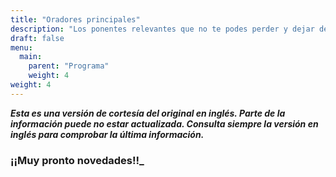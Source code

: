 ```yaml
---
title: "Oradores principales"
description: "Los ponentes relevantes que no te podes perder y dejar de escuchar se encuentran en la conferencia FOSS4G, el evento internacional de software libre. Gracias a lo cual te enteraras de los últimos trabajos GeoEspaciales."
draft: false
menu:
  main:
    parent: "Programa"
    weight: 4
weight: 4
---
```


***Esta es una versión de cortesía del original en inglés. Parte de la información puede no estar actualizada. Consulta siempre la versión en inglés para comprobar la última información.***

### **¡¡Muy pronto novedades!!_**
